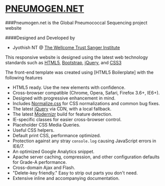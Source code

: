 # [PNEUMOGEN.NET](http://pneumogen.net)

###Pneumogen.net is the Global Pneumococcal Sequencing project website

####Designed and Developed by 
* Jyothish NT @ [The Wellcome Trust Sanger Institute](http://www.sanger.ac.uk)

This responsive website is designed using the latest web technology standards
such as [HTML5](www.html5rocks.com/), [Bootstrap](http://getbootstrap.com/), [jQuery](http://jquery.com), and [CSS3](http://www.w3schools.com/css/css3_intro.asp)

The front-end template was created using [HTML5 Boilerplate] with the following features

* HTML5 ready. Use the new elements with confidence.
* Cross-browser compatible (Chrome, Opera, Safari, Firefox 3.6+, IE6+).
* Designed with progressive enhancement in mind.
* Includes [Normalize.css](http://necolas.github.com/normalize.css/) for CSS
  normalizations and common bug fixes.
* The latest [jQuery](http://jquery.com/) via CDN, with a local fallback.
* The latest [Modernizr](http://modernizr.com/) build for feature detection.
* IE-specific classes for easier cross-browser control.
* Placeholder CSS Media Queries.
* Useful CSS helpers.
* Default print CSS, performance optimized.
* Protection against any stray `console.log` causing JavaScript errors in
  IE6/7.
* An optimized Google Analytics snippet.
* Apache server caching, compression, and other configuration defaults for
  Grade-A performance.
* Cross-domain Ajax and Flash.
* "Delete-key friendly." Easy to strip out parts you don't need.
* Extensive inline and accompanying documentation.

